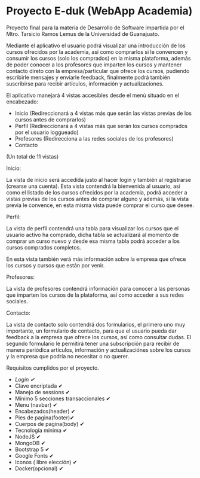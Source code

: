 # Proyecto E-duk (WebApp Academia)

Proyecto final para la materia de Desarrollo de Software impartida por el Mtro. Tarsicio Ramos Lemus de la Universidad de Guanajuato.

Mediante el aplicativo el usuario podrá visualizar una introducción de los cursos ofrecidos por la academia, así como comprarlos si le convencen y consumir los 
cursos (solo los comprados) en la misma plataforma, además de poder conocer a los profesores que imparten los cursos y mantener contacto direto con la empresa/particular
que ofrece los cursos, pudiendo escribirle mensajes y enviarle feedback, finalmente podrá también suscribirse para recibir artículos, información y actualizaciones.

El aplicativo manejará 4 vistas accesibles desde el menú situado en el encabezado:

* Inicio (Redireccionará a 4 vistas más que serán las vistas previas de los cursos antes de comprarlos)
* Perfil (Redireccionará a 4 vistas más que serán los cursos comprados por el usuario loggueado)
* Profesores (Redirecciona a las redes sociales de los profesores)
* Contacto

(Un total de 11 vistas)


Inicio:

La vista de inicio será accedida justo al hacer login y también al registrarse (crearse una cuenta). Esta vista contendrá la bienvenida al usuario, así como el listado 
de los cursos ofrecidos por la academia, podrá acceder a vistas previas de los cursos antes de comprar alguno y además, si la vista previa le convence, en esta misma 
vista puede comprar el curso que desee.

Perfil:

La vista de perfil contendrá una tabla para visualizar los cursos que el usuario activo ha comprado, dicha tabla se actualizará al momento de comprar un curso nuevo y 
desde esa misma tabla podrá acceder a los cursos comprados completos.

En esta vista también verá más información sobre la empresa que ofrece los cursos y cursos que están por venir.

Profesores:

La vista de profesores contendrá información para conocer a las personas que imparten los cursos de la plataforma, así como acceder a sus redes sociales.

Contacto:

La vista de contacto solo contendrá dos formularios, el primero uno muy importante, un formulario de contacto, para que el usuario pueda dar feedback a la empresa que
ofrece los cursos, así como consultar dudas. El segundo formulario le permitirá tener una subscripción para recibir de manera periódica artículos, información y 
actualizaciónes sobre los cursos y la empresa que podría no necesitar o no querer.


Requisitos cumplidos por el proyecto.

- *Login ✔*
- Clave encriptada ✔
- Manejo de sessions ✔
- Mínimo 5 secciones transaccionales ✔
- Menu (navbar) ✔
- Encabezados(header) ✔
- Pies de pagina(footer)✔
- Cuerpos de pagina(body) ✔
- Tecnología mínima ✔
- NodeJS ✔
- MongoDB ✔
- Bootstrap 5 ✔
- Google Fonts  ✔
- Iconos ( libre elección) ✔
- Docker(opcional) ✔
